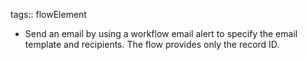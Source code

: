 tags:: flowElement

- Send an email by using a workflow email alert to specify the email template and recipients. The flow provides only the record ID.